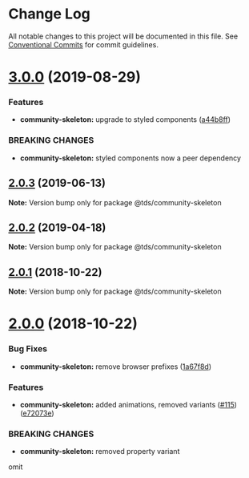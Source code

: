 # Change Log

All notable changes to this project will be documented in this file.
See [Conventional Commits](https://conventionalcommits.org) for commit guidelines.

# [3.0.0](https://github.com/telus/tds-community/compare/@tds/community-skeleton@2.0.3...@tds/community-skeleton@3.0.0) (2019-08-29)


### Features

* **community-skeleton:** upgrade to styled components ([a44b8ff](https://github.com/telus/tds-community/commit/a44b8ff))


### BREAKING CHANGES

* **community-skeleton:** styled components now a peer dependency





## [2.0.3](https://github.com/telus/tds-community/compare/@tds/community-skeleton@2.0.2...@tds/community-skeleton@2.0.3) (2019-06-13)

**Note:** Version bump only for package @tds/community-skeleton





## [2.0.2](https://github.com/telus/tds-community/compare/@tds/community-skeleton@2.0.1...@tds/community-skeleton@2.0.2) (2019-04-18)

**Note:** Version bump only for package @tds/community-skeleton





<a name="2.0.1"></a>
## [2.0.1](https://github.com/telus/tds-community/compare/@tds/community-skeleton@2.0.0...@tds/community-skeleton@2.0.1) (2018-10-22)




**Note:** Version bump only for package @tds/community-skeleton

<a name="2.0.0"></a>
# [2.0.0](https://github.com/telus/tds-community/compare/@tds/community-skeleton@1.0.0...@tds/community-skeleton@2.0.0) (2018-10-22)


### Bug Fixes

* **community-skeleton:** remove browser prefixes ([1a67f8d](https://github.com/telus/tds-community/commit/1a67f8d))


### Features

* **community-skeleton:** added animations, removed variants ([#115](https://github.com/telus/tds-community/issues/115)) ([e72073e](https://github.com/telus/tds-community/commit/e72073e))


### BREAKING CHANGES

* **community-skeleton:** removed property variant

omit
